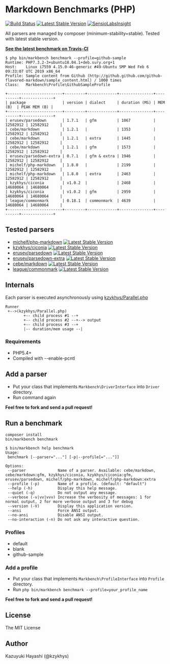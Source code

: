 Markdown Benchmarks (PHP)
=========================

[![Build Status](https://travis-ci.org/kzykhys/Markbench.png?branch=master)](https://travis-ci.org/kzykhys/Markbench)
[![Latest Stable Version](https://poser.pugx.org/kzykhys/markbench/v/stable.png)](https://packagist.org/packages/kzykhys/markbench)
[![SensioLabsInsight](https://insight.sensiolabs.com/projects/f85a4034-6089-4b14-acb5-990e202a5a55/mini.png)](https://insight.sensiolabs.com/projects/f85a4034-6089-4b14-acb5-990e202a5a55)

All parsers are managed by composer (minimum-stability=stable).
Tested with latest stable version.

[**See the latest benchmark on Travis-CI**](https://travis-ci.org/kzykhys/Markbench)

```
$ php bin/markbench benchmark --profile=github-sample
Runtime: PHP7.3.2-3+ubuntu18.04.1+deb.sury.org+1
Host:    Linux i7559 4.15.0-46-generic #49-Ubuntu SMP Wed Feb 6 09:33:07 UTC 2019 x86_64
Profile: Sample content from Github (http://github.github.com/github-flavored-markdown/sample_content.html) / 1000 times
Class:   Markbench\Profile\GithubSampleProfile

+------------------------+---------+-------------+---------------+----------+--------------+
| package                | version | dialect     | duration (MS) | MEM (B)  | PEAK MEM (B) |
+------------------------+---------+-------------+---------------+----------+--------------+
| erusev/parsedown       | 1.7.1   | gfm         | 1067          | 12582912 | 12582912     |
| cebe/markdown          | 1.2.1   |             | 1353          | 12582912 | 12582912     |
| cebe/markdown          | 1.2.1   | extra       | 1445          | 12582912 | 12582912     |
| cebe/markdown          | 1.2.1   | gfm         | 1573          | 12582912 | 12582912     |
| erusev/parsedown-extra | 0.7.1   | gfm & extra | 1946          | 12582912 | 12582912     |
| michelf/php-markdown   | 1.8.0   |             | 2199          | 12582912 | 12582912     |
| michelf/php-markdown   | 1.8.0   | extra       | 2463          | 12582912 | 12582912     |
| kzykhys/ciconia        | v1.0.2  |             | 2468          | 14680064 | 14680064     |
| kzykhys/ciconia        | v1.0.2  | gfm         | 2959          | 14680064 | 14680064     |
| league/commonmark      | 0.18.1  | commonmark  | 4639          | 14680064 | 14680064     |
+------------------------+---------+-------------+---------------+----------+--------------+
```

Tested parsers
--------------

* [michelf/php-markdown](https://github.com/michelf/php-markdown) [![Latest Stable Version](https://poser.pugx.org/michelf/php-markdown/v/stable.png)](https://packagist.org/packages/michelf/php-markdown)
* [kzykhys/ciconia](https://github.com/kzykhys/Ciconia) [![Latest Stable Version](https://poser.pugx.org/kzykhys/ciconia/v/stable.png)](https://packagist.org/packages/kzykhys/ciconia)
* [erusev/parsedown](https://github.com/erusev/parsedown) [![Latest Stable Version](https://poser.pugx.org/erusev/parsedown/v/stable.png)](https://packagist.org/packages/erusev/parsedown)
* [erusev/parsedown-extra](https://github.com/erusev/parsedown-extra) [![Latest Stable Version](https://poser.pugx.org/erusev/parsedown-extra/v/stable.png)](https://packagist.org/packages/erusev/parsedown-extra)
* [cebe/markdown](https://github.com/cebe/markdown) [![Latest Stable Version](https://poser.pugx.org/cebe/markdown/v/stable.png)](https://packagist.org/packages/cebe/markdown)
* [league/commonmark](https://github.com/thephpleague/commonmark) [![Latest Stable Version](https://poser.pugx.org/league/commonmark/v/stable.png)](https://packagist.org/packages/league/commonmark)

Internals
---------

Each parser is executed asynchronously using [kzykhys/Parallel.php](https://github.com/kzykhys/Parallel.php)

```
Runner
 +-->(kzykhys/Parallel.php)
        +-- child process #1 --+
        +-- child process #2 --+--> output
        +-- child process #3 --+
        |-- duration/mem usage --|
```

### Requirements

* PHP5.4+
* Compiled with --enable-pcntl

Add a parser
------------

* Put your class that implements `Markbench\DriverInterface` into `Driver` directory.
* Run command again

**Feel free to fork and send a pull request!**

Run a benchmark
---------------

```
composer install
bin/markbench benchmark
```

```
$ bin/markbench help benchmark
Usage:
 benchmark [--parser="..."] [-p|--profile[="..."]]

Options:
 --parser              Name of a parser. Available: cebe/markdown, cebe/markdown:gfm, kzykhys/ciconia, kzykhys/ciconia:gfm, erusev/parsedown, michelf/php-markdown, michelf/php-markdown:extra
 --profile (-p)        Name of a profile. (default: "default")
 --help (-h)           Display this help message.
 --quiet (-q)          Do not output any message.
 --verbose (-v|vv|vvv) Increase the verbosity of messages: 1 for normal output, 2 for more verbose output and 3 for debug
 --version (-V)        Display this application version.
 --ansi                Force ANSI output.
 --no-ansi             Disable ANSI output.
 --no-interaction (-n) Do not ask any interactive question.
```

### Profiles

* default
* blank
* github-sample

### Add a profile

* Put your class that implements `Markbench\ProfileInterface` into `Profile` directory.
* Run `php bin/markbench benchmark --profile=your_profile_name`

**Feel free to fork and send a pull request!**

License
-------

The MIT License

Author
------

Kazuyuki Hayashi (@kzykhys)
